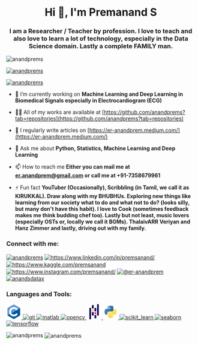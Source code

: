<h1 align="center">Hi 👋, I'm Premanand S</h1>
<h3 align="center">I am a Researcher / Teacher by profession. I love to teach and also love to learn a lot of technology, especially in the Data Science domain. Lastly a complete FAMILY man.</h3>

<p align="left"> <img src="https://komarev.com/ghpvc/?username=anandprems&label=Profile%20views&color=0e75b6&style=flat" alt="anandprems" /> </p>

<p align="left"> <a href="https://github.com/ryo-ma/github-profile-trophy"><img src="https://github-profile-trophy.vercel.app/?username=anandprems" alt="anandprems" /></a> </p>

<p align="left"> <a href="https://twitter.com/anandprems" target="blank"><img src="https://img.shields.io/twitter/follow/anandprems?logo=twitter&style=for-the-badge" alt="anandprems" /></a> </p>

- 🔭 I’m currently working on **Machine Learning and Deep Learning in Biomedical Signals especially in Electrocardiogram (ECG)**

- 👨‍💻 All of my works are available at [https://github.com/anandprems?tab=repositories](https://github.com/anandprems?tab=repositories)

- 📝 I regularly write articles on [https://er-anandprem.medium.com/](https://er-anandprem.medium.com/)

- 💬 Ask me about **Python, Statistics, Machine Learning and Deep Learning**

- 📫 How to reach me **Either you can mail me at er.anandprem@gmail.com or call me at +91-7358679961**

- ⚡ Fun fact **YouTuber (Occasionally), Scribbling (in Tamil, we call it as KIRUKKAL). Draw along with my BHUBHUs. Exploring new things like learning from our society what to do and what not to do? (looks silly, but many don't have this habit). I love to Cook (sometimes feedback makes me think budding chef too). Lastly but not least, music lovers (especially OSTs or, locally we call it BGMs). ThalaivARR Veriyan and Hanz Zimmer and lastly, driving out with my family.**

<h3 align="left">Connect with me:</h3>
<p align="left">
<a href="https://twitter.com/anandprems" target="blank"><img align="center" src="https://raw.githubusercontent.com/rahuldkjain/github-profile-readme-generator/master/src/images/icons/Social/twitter.svg" alt="anandprems" height="30" width="40" /></a>
<a href="https://linkedin.com/in/https://www.linkedin.com/in/premsanand/" target="blank"><img align="center" src="https://raw.githubusercontent.com/rahuldkjain/github-profile-readme-generator/master/src/images/icons/Social/linked-in-alt.svg" alt="https://www.linkedin.com/in/premsanand/" height="30" width="40" /></a>
<a href="https://kaggle.com/https://www.kaggle.com/premsanand" target="blank"><img align="center" src="https://raw.githubusercontent.com/rahuldkjain/github-profile-readme-generator/master/src/images/icons/Social/kaggle.svg" alt="https://www.kaggle.com/premsanand" height="30" width="40" /></a>
<a href="https://instagram.com/https://www.instagram.com/premsanand/" target="blank"><img align="center" src="https://raw.githubusercontent.com/rahuldkjain/github-profile-readme-generator/master/src/images/icons/Social/instagram.svg" alt="https://www.instagram.com/premsanand/" height="30" width="40" /></a>
<a href="https://medium.com/@er-anandprem" target="blank"><img align="center" src="https://raw.githubusercontent.com/rahuldkjain/github-profile-readme-generator/master/src/images/icons/Social/medium.svg" alt="@er-anandprem" height="30" width="40" /></a>
<a href="https://www.youtube.com/c/anandsdatax" target="blank"><img align="center" src="https://raw.githubusercontent.com/rahuldkjain/github-profile-readme-generator/master/src/images/icons/Social/youtube.svg" alt="anandsdatax" height="30" width="40" /></a>
</p>

<h3 align="left">Languages and Tools:</h3>
<p align="left"> <a href="https://www.cprogramming.com/" target="_blank" rel="noreferrer"> <img src="https://raw.githubusercontent.com/devicons/devicon/master/icons/c/c-original.svg" alt="c" width="40" height="40"/> </a> <a href="https://git-scm.com/" target="_blank" rel="noreferrer"> <img src="https://www.vectorlogo.zone/logos/git-scm/git-scm-icon.svg" alt="git" width="40" height="40"/> </a> <a href="https://www.mathworks.com/" target="_blank" rel="noreferrer"> <img src="https://upload.wikimedia.org/wikipedia/commons/2/21/Matlab_Logo.png" alt="matlab" width="40" height="40"/> </a> <a href="https://opencv.org/" target="_blank" rel="noreferrer"> <img src="https://www.vectorlogo.zone/logos/opencv/opencv-icon.svg" alt="opencv" width="40" height="40"/> </a> <a href="https://pandas.pydata.org/" target="_blank" rel="noreferrer"> <img src="https://raw.githubusercontent.com/devicons/devicon/2ae2a900d2f041da66e950e4d48052658d850630/icons/pandas/pandas-original.svg" alt="pandas" width="40" height="40"/> </a> <a href="https://www.python.org" target="_blank" rel="noreferrer"> <img src="https://raw.githubusercontent.com/devicons/devicon/master/icons/python/python-original.svg" alt="python" width="40" height="40"/> </a> <a href="https://scikit-learn.org/" target="_blank" rel="noreferrer"> <img src="https://upload.wikimedia.org/wikipedia/commons/0/05/Scikit_learn_logo_small.svg" alt="scikit_learn" width="40" height="40"/> </a> <a href="https://seaborn.pydata.org/" target="_blank" rel="noreferrer"> <img src="https://seaborn.pydata.org/_images/logo-mark-lightbg.svg" alt="seaborn" width="40" height="40"/> </a> <a href="https://www.tensorflow.org" target="_blank" rel="noreferrer"> <img src="https://www.vectorlogo.zone/logos/tensorflow/tensorflow-icon.svg" alt="tensorflow" width="40" height="40"/> </a> </p>

<p><img align="left" src="https://github-readme-stats.vercel.app/api/top-langs?username=anandprems&show_icons=true&locale=en&layout=compact" alt="anandprems" /></p>

<p>&nbsp;<img align="center" src="https://github-readme-stats.vercel.app/api?username=anandprems&show_icons=true&locale=en" alt="anandprems" /></p>
